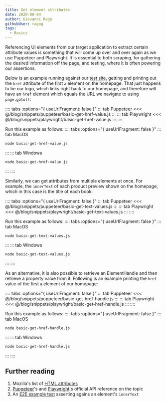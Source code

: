 ```yaml
---
title: Get element attributes
date: 2020-08-04
author: Giovanni Rago
githubUser: ragog
tags: 
  - Basics
---
```


Referencing UI elements from our target application to extract certain attribute values is something that will come up over and over again as we use Puppeteer and Playwright. It is essential to both scraping, for gathering the desired information off the page, and testing, where it is often powering our assertions.

Below is an example running against our [test site](https://danube-store.herokuapp.com), getting and printing out the `href` attribute of the first `a` element on the homepage. That just happens to be our logo, which links right back to our homepage, and therefore will have an `href` element which equals the URL we navigate to using `page.goto()`:

:::: tabs :options="{ useUrlFragment: false }"
::: tab Puppeteer 
<<< @/blog/snippets/puppeteer/basic-get-href-value.js
:::
::: tab Playwright
<<< @/blog/snippets/playwright/basic-get-href-value.js
:::
::::

Run this example as follows:
:::: tabs :options="{ useUrlFragment: false }"
::: tab MacOS
```shell script
node basic-get-href-value.js
```
:::
::: tab Windows
```shell script
node basic-get-href-value.js
```
:::
::::

Similarly, we can get attributes from multiple elements at once. For example, the `innerText` of each product preview shown on the homepage, which in this case is the title of each book:

:::: tabs :options="{ useUrlFragment: false }"
::: tab Puppeteer 
<<< @/blog/snippets/puppeteer/basic-get-text-values.js
:::
::: tab Playwright
<<< @/blog/snippets/playwright/basic-get-text-values.js
:::
::::

Run this example as follows:
:::: tabs :options="{ useUrlFragment: false }"
::: tab MacOS
```shell script
node basic-get-text-values.js
```
:::
::: tab Windows
```shell script
node basic-get-text-values.js
```
:::
::::

As an alternative, it is also possible to retrieve an ElementHandle and then retrieve a property value from it. Following is an example printing the `href` value of the first `a` element of our homepage:

:::: tabs :options="{ useUrlFragment: false }"
::: tab Puppeteer 
<<< @/blog/snippets/puppeteer/basic-get-href-handle.js
:::
::: tab Playwright
<<< @/blog/snippets/playwright/basic-get-href-handle.js
:::
::::

Run this example as follows:
:::: tabs :options="{ useUrlFragment: false }"
::: tab MacOS
```shell script
node basic-get-href-handle.js
```
:::
::: tab Windows
```shell script
node basic-get-href-handle.js
```
:::
::::

## Further reading
1. Mozilla's list of [HTML attributes](https://developer.mozilla.org/en-US/docs/Web/HTML/Attributes)
2. [Puppeteer](https://pptr.dev/#?product=Puppeteer&version=v5.2.1&show=api-pageevalselector-pagefunction-args)'s and [Playwright](https://playwright.dev/#version=v1.2.1&path=docs%2Fapi.md&q=pageevalselector-pagefunction-arg)'s official API reference on the topic
3. An [E2E example test](e2e-coupon.md) asserting agains an element's `innerText`